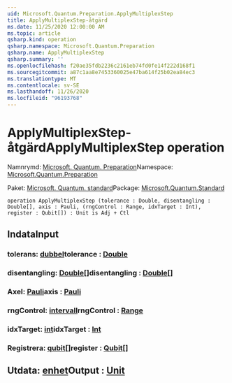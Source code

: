```yaml
---
uid: Microsoft.Quantum.Preparation.ApplyMultiplexStep
title: ApplyMultiplexStep-åtgärd
ms.date: 11/25/2020 12:00:00 AM
ms.topic: article
qsharp.kind: operation
qsharp.namespace: Microsoft.Quantum.Preparation
qsharp.name: ApplyMultiplexStep
qsharp.summary: ''
ms.openlocfilehash: f20ae35fdb2236c2161eb74fd0fe14f222d168f1
ms.sourcegitcommit: a87c1aa8e7453360025e47ba614f25b02ea84ec3
ms.translationtype: MT
ms.contentlocale: sv-SE
ms.lasthandoff: 11/26/2020
ms.locfileid: "96193768"
---
```

# <a name="applymultiplexstep-operation"></a><span data-ttu-id="b2145-102">ApplyMultiplexStep-åtgärd</span><span class="sxs-lookup"><span data-stu-id="b2145-102">ApplyMultiplexStep operation</span></span>

<span data-ttu-id="b2145-103">Namnrymd: [Microsoft. Quantum. Preparation](xref:Microsoft.Quantum.Preparation)</span><span class="sxs-lookup"><span data-stu-id="b2145-103">Namespace: [Microsoft.Quantum.Preparation](xref:Microsoft.Quantum.Preparation)</span></span>

<span data-ttu-id="b2145-104">Paket: [Microsoft. Quantum. standard](https://nuget.org/packages/Microsoft.Quantum.Standard)</span><span class="sxs-lookup"><span data-stu-id="b2145-104">Package: [Microsoft.Quantum.Standard](https://nuget.org/packages/Microsoft.Quantum.Standard)</span></span>




```qsharp
operation ApplyMultiplexStep (tolerance : Double, disentangling : Double[], axis : Pauli, (rngControl : Range, idxTarget : Int), register : Qubit[]) : Unit is Adj + Ctl
```


## <a name="input"></a><span data-ttu-id="b2145-105">Indata</span><span class="sxs-lookup"><span data-stu-id="b2145-105">Input</span></span>

### <a name="tolerance--double"></a><span data-ttu-id="b2145-106">tolerans: [dubbel](xref:microsoft.quantum.lang-ref.double)</span><span class="sxs-lookup"><span data-stu-id="b2145-106">tolerance : [Double](xref:microsoft.quantum.lang-ref.double)</span></span>




### <a name="disentangling--double"></a><span data-ttu-id="b2145-107">disentangling: [Double](xref:microsoft.quantum.lang-ref.double)[]</span><span class="sxs-lookup"><span data-stu-id="b2145-107">disentangling : [Double](xref:microsoft.quantum.lang-ref.double)[]</span></span>




### <a name="axis--pauli"></a><span data-ttu-id="b2145-108">Axel: [Pauli](xref:microsoft.quantum.lang-ref.pauli)</span><span class="sxs-lookup"><span data-stu-id="b2145-108">axis : [Pauli](xref:microsoft.quantum.lang-ref.pauli)</span></span>




### <a name="rngcontrol--range"></a><span data-ttu-id="b2145-109">rngControl: [intervall](xref:microsoft.quantum.lang-ref.range)</span><span class="sxs-lookup"><span data-stu-id="b2145-109">rngControl : [Range](xref:microsoft.quantum.lang-ref.range)</span></span>




### <a name="idxtarget--int"></a><span data-ttu-id="b2145-110">idxTarget: [int](xref:microsoft.quantum.lang-ref.int)</span><span class="sxs-lookup"><span data-stu-id="b2145-110">idxTarget : [Int](xref:microsoft.quantum.lang-ref.int)</span></span>




### <a name="register--qubit"></a><span data-ttu-id="b2145-111">Registrera: [qubit](xref:microsoft.quantum.lang-ref.qubit)[]</span><span class="sxs-lookup"><span data-stu-id="b2145-111">register : [Qubit](xref:microsoft.quantum.lang-ref.qubit)[]</span></span>





## <a name="output--unit"></a><span data-ttu-id="b2145-112">Utdata: [enhet](xref:microsoft.quantum.lang-ref.unit)</span><span class="sxs-lookup"><span data-stu-id="b2145-112">Output : [Unit](xref:microsoft.quantum.lang-ref.unit)</span></span>

